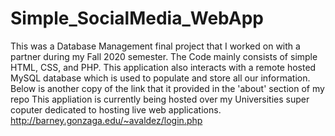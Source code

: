 # Simple_SocialMedia_WebApp
This was a Database Management final project that I worked on with a partner during my Fall 2020 semester. The Code mainly consists of simple HTML, CSS, and PHP. This application also interacts with a remote hosted MySQL database which is used to populate and store all our information.
Below is another copy of the link that it provided in the 'about' section of my repo
This appliation is currently being hosted over my Universities super coputer dedicated to hosting live web applications.
http://barney.gonzaga.edu/~avaldez/login.php
